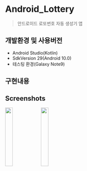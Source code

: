 # Android_Lottery
> 안드로이드 로또번호 자동 생성기 앱

## 개발환경 및 사용버전
- Android Studio(Kotlin)
- SdkVersion 29(Android 10.0)
- 테스팅 환경(Galaxy Note9)

## 구현내용   

## Screenshots
<img src="https://user-images.githubusercontent.com/76413580/111862981-082cf680-899c-11eb-9bb7-50491c3391b6.gif" width="22%"></image>
<img src="https://user-images.githubusercontent.com/76413580/111862984-09f6ba00-899c-11eb-9419-e6068a7d9eda.gif" width="22%"></image>

